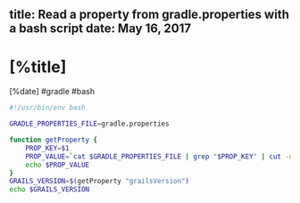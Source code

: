 title: Read a property from gradle.properties with a bash script
date: May 16, 2017
---

# [%title]

[%date] #gradle #bash

```bash
#!/usr/bin/env bash

GRADLE_PROPERTIES_FILE=gradle.properties

function getProperty {
    PROP_KEY=$1
    PROP_VALUE=`cat $GRADLE_PROPERTIES_FILE | grep "$PROP_KEY" | cut -d'=' -f2`
    echo $PROP_VALUE
}
GRAILS_VERSION=$(getProperty "grailsVersion")
echo $GRAILS_VERSION
```
